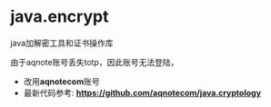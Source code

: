 # java.encrypt

java加解密工具和证书操作库

由于aqnote账号丢失totp，因此账号无法登陆，
- 改用**aqnotecom**账号
- 最新代码参考: **https://github.com/aqnotecom/java.cryptology**
